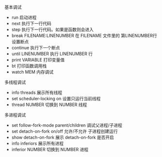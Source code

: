 基本调试
- run 启动进程  
- next 执行下一行代码
- step 执行下一行代码。如果是函数则会进入
- break FILENAME:LINENUMBER 在 FILENAME 文件里的 第LINENUMBER行设置断点
- continue 执行下一个断点
- until LINENUMBER 执行 LINENUMBER 行
- print VARIABLE 打印变量值
- bt 打印函数调用栈
- watch MEM 内存调试


多线程调试
- info threads 展示所有线程
- set scheduler-locking on 设置只运行当前线程
- thread NUMBER 切换到 NUMBER 线程

多进程调试
- set follow-fork-mode parent/children 调试父进程/子进程
- set detach-on-fork on/off 允许/不允许 子进程创建运行
- show detach-on-fork 展示 detach-on-fork 是否开启
- info inferiors 展示所有进程
- inferior NUMBER 切换到 NUMBER 进程
